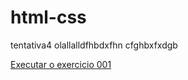 # html-css
tentativa4
olallalldfhbdxfhn
cfghbxfxdgb


<a href="https://ezequye.github.io/html-css/exercicios/ex002-Par%C3%A1grafo%20e%20quebras%20de%20linhas">Executar o exercicio 001</a>